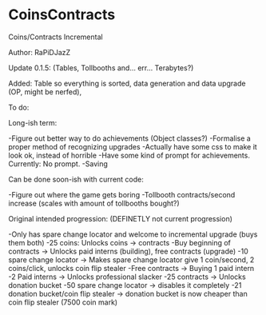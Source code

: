 # CoinsContracts

Coins/Contracts Incremental

Author: RaPiDJazZ

Update 0.1.5: (Tables, Tollbooths and... err... Terabytes?)

Added: Table so everything is sorted, data generation and data upgrade (OP, might be nerfed), 

To do:

Long-ish term:

-Figure out better way to do achievements (Object classes?)
-Formalise a proper method of recognizing upgrades
-Actually have some css to make it look ok, instead of horrible
-Have some kind of prompt for achievements. Currently: No prompt.
-Saving

Can be done soon-ish with current code:

-Figure out where the game gets boring 
-Tollbooth contracts/second increase (scales with amount of tollbooths bought?)

Original intended progression: (DEFINETLY not current progression)

-Only has spare change locator and welcome to incremental upgrade (buys them both)
-25 coins: Unlocks coins -> contracts
-Buy beginning of contracts -> Unlocks paid interns (building), free contracts (upgrade)
-10 spare change locator -> Makes spare change locator give 1 coin/second, 2 coins/click, unlocks coin flip stealer
-Free contracts -> Buying 1 paid intern
-2 Paid interns -> Unlocks professional slacker
-25 contracts -> Unlocks donation bucket
-50 spare change locator -> disables it completely
-21 donation bucket/coin flip stealer -> donation bucket is now cheaper than coin flip stealer (7500 coin mark)

